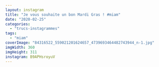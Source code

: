 ```yaml
---
layout: instagram
title: "Je vous souhaite un bon Mardi Gras ! #miam"
date: "2020-02-25"
categories: 
  - "trucs-instagrammes"
tags: 
  - "miam"
coverImage: "84316522_559021201624657_4739693464482743944_n-1.jpg"
imgWidth: 360
imgHeight: 311
instagram: B9APHsroyuV
---
```

